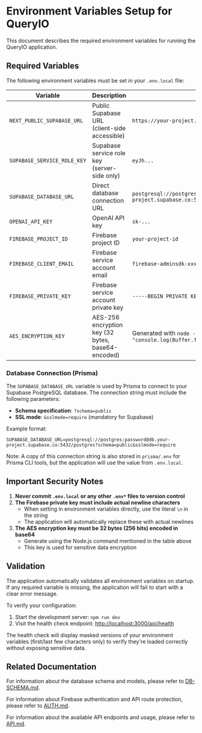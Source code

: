 # Environment Variables Setup for QueryIO

This document describes the required environment variables for running the QueryIO application.

## Required Variables

The following environment variables must be set in your `.env.local` file:

| Variable | Description | Example |
|----------|-------------|---------|
| `NEXT_PUBLIC_SUPABASE_URL` | Public Supabase URL (client-side accessible) | `https://your-project.supabase.co` |
| `SUPABASE_SERVICE_ROLE_KEY` | Supabase service role key (server-side only) | `eyJh...` |
| `SUPABASE_DATABASE_URL` | Direct database connection URL | `postgresql://postgres:password@db.your-project.supabase.co:5432/postgres?schema=public&sslmode=require` |
| `OPENAI_API_KEY` | OpenAI API key | `sk-...` |
| `FIREBASE_PROJECT_ID` | Firebase project ID | `your-project-id` |
| `FIREBASE_CLIENT_EMAIL` | Firebase service account email | `firebase-adminsdk-xxx@your-project.iam.gserviceaccount.com` |
| `FIREBASE_PRIVATE_KEY` | Firebase service account private key | `-----BEGIN PRIVATE KEY-----\n...\n-----END PRIVATE KEY-----\n` |
| `AES_ENCRYPTION_KEY` | AES-256 encryption key (32 bytes, base64-encoded) | Generated with `node -e "console.log(Buffer.from(crypto.randomBytes(32)).toString('base64'))"` |

### Database Connection (Prisma)

The `SUPABASE_DATABASE_URL` variable is used by Prisma to connect to your Supabase PostgreSQL database. The connection string must include the following parameters:

- **Schema specification**: `?schema=public`
- **SSL mode**: `&sslmode=require` (mandatory for Supabase)

Example format:
```
SUPABASE_DATABASE_URL=postgresql://postgres:password@db.your-project.supabase.co:5432/postgres?schema=public&sslmode=require
```

Note: A copy of this connection string is also stored in `prisma/.env` for Prisma CLI tools, but the application will use the value from `.env.local`.

## Important Security Notes

1. **Never commit `.env.local` or any other `.env*` files to version control**
2. **The Firebase private key must include actual newline characters**
   - When setting in environment variables directly, use the literal `\n` in the string
   - The application will automatically replace these with actual newlines
3. **The AES encryption key must be 32 bytes (256 bits) encoded in base64**
   - Generate using the Node.js command mentioned in the table above
   - This key is used for sensitive data encryption

## Validation

The application automatically validates all environment variables on startup. If any required variable is missing, the application will fail to start with a clear error message.

To verify your configuration:
1. Start the development server: `npm run dev`
2. Visit the health check endpoint: [http://localhost:3000/api/health](http://localhost:3000/api/health)

The health check will display masked versions of your environment variables (first/last few characters only) to verify they're loaded correctly without exposing sensitive data. 

## Related Documentation

For information about the database schema and models, please refer to [DB-SCHEMA.md](./DB-SCHEMA.md).

For information about Firebase authentication and API route protection, please refer to [AUTH.md](./AUTH.md).

For information about the available API endpoints and usage, please refer to [API.md](./API.md). 